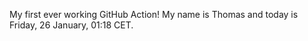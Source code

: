 My first ever working GitHub Action!
My name is Thomas and today is Friday, 26 January, 01:18 CET. 
